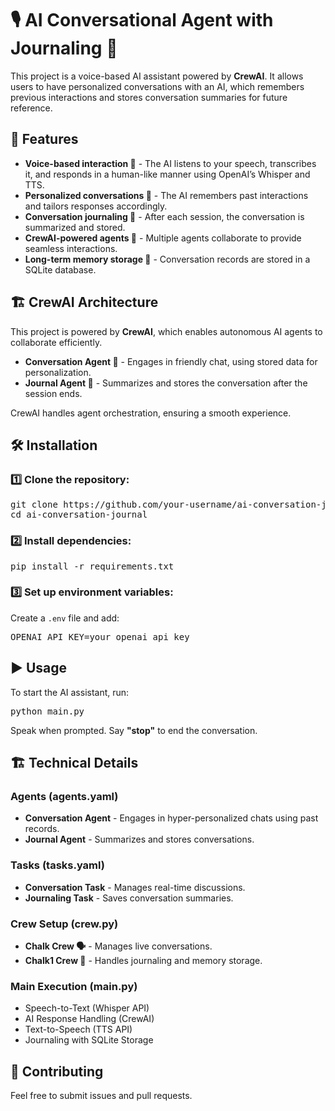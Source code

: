 <!DOCTYPE html>
<html>
<head>
    <meta charset="UTF-8">
    <title>AI Conversational Agent with Journaling</title>
</head>
<body>

<h1>🎙️ AI Conversational Agent with Journaling 📝</h1>

<p>
This project is a voice-based AI assistant powered by <strong>CrewAI</strong>. It allows users to have personalized conversations with an AI, which remembers previous interactions and stores conversation summaries for future reference.
</p>

<h2>🚀 Features</h2>
<ul>
    <li><strong>Voice-based interaction 🎤</strong> - The AI listens to your speech, transcribes it, and responds in a human-like manner using OpenAI’s Whisper and TTS.</li>
    <li><strong>Personalized conversations 💬</strong> - The AI remembers past interactions and tailors responses accordingly.</li>
    <li><strong>Conversation journaling 📖</strong> - After each session, the conversation is summarized and stored.</li>
    <li><strong>CrewAI-powered agents 🤖</strong> - Multiple agents collaborate to provide seamless interactions.</li>
    <li><strong>Long-term memory storage 🧠</strong> - Conversation records are stored in a SQLite database.</li>
</ul>

<h2>🏗️ CrewAI Architecture</h2>
<p>
This project is powered by <strong>CrewAI</strong>, which enables autonomous AI agents to collaborate efficiently.
</p>
<ul>
    <li><strong>Conversation Agent 🤖</strong> - Engages in friendly chat, using stored data for personalization.</li>
    <li><strong>Journal Agent 📜</strong> - Summarizes and stores the conversation after the session ends.</li>
</ul>
<p>
CrewAI handles agent orchestration, ensuring a smooth experience.
</p>

<h2>🛠️ Installation</h2>

<h3>1️⃣ Clone the repository:</h3>
<pre>
git clone https://github.com/your-username/ai-conversation-journal.git
cd ai-conversation-journal
</pre>

<h3>2️⃣ Install dependencies:</h3>
<pre>
pip install -r requirements.txt
</pre>

<h3>3️⃣ Set up environment variables:</h3>
<p>Create a <code>.env</code> file and add:</p>
<pre>
OPENAI_API_KEY=your_openai_api_key
</pre>

<h2>▶️ Usage</h2>
<p>To start the AI assistant, run:</p>
<pre>
python main.py
</pre>
<p>Speak when prompted. Say <strong>"stop"</strong> to end the conversation.</p>

<h2>🏗️ Technical Details</h2>

<h3>Agents (agents.yaml)</h3>
<ul>
    <li><strong>Conversation Agent</strong> - Engages in hyper-personalized chats using past records.</li>
    <li><strong>Journal Agent</strong> - Summarizes and stores conversations.</li>
</ul>

<h3>Tasks (tasks.yaml)</h3>
<ul>
    <li><strong>Conversation Task</strong> - Manages real-time discussions.</li>
    <li><strong>Journaling Task</strong> - Saves conversation summaries.</li>
</ul>

<h3>Crew Setup (crew.py)</h3>
<ul>
    <li><strong>Chalk Crew 🗣️</strong> - Manages live conversations.</li>
    <li><strong>Chalk1 Crew 📖</strong> - Handles journaling and memory storage.</li>
</ul>

<h3>Main Execution (main.py)</h3>
<ul>
    <li>Speech-to-Text (Whisper API)</li>
    <li>AI Response Handling (CrewAI)</li>
    <li>Text-to-Speech (TTS API)</li>
    <li>Journaling with SQLite Storage</li>
</ul>

<h2>🤝 Contributing</h2>
<p>Feel free to submit issues and pull requests.</p>

</body>
</html>
